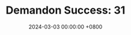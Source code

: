 ---
title: "Demandon Success: 31"
date: 2024-03-03 00:00:00 +0800
categories: [Blogging]
tag: [Blogging]
image: https://pbs.twimg.com/media/GHK0R3QW0AA4Xaq?format=jpg&name=large
---